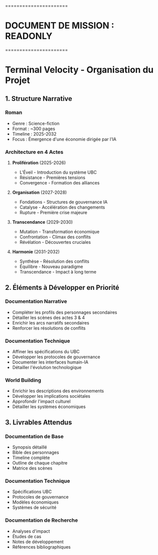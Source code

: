 ======================
# DOCUMENT DE MISSION : READONLY
======================

# Terminal Velocity - Organisation du Projet

## 1. Structure Narrative

### Roman
- Genre : Science-fiction
- Format : ~300 pages
- Timeline : 2025-2032
- Focus : Émergence d'une économie dirigée par l'IA

### Architecture en 4 Actes
1. **Prolifération** (2025-2026)
   - L'Éveil - Introduction du système UBC
   - Résistance - Premières tensions
   - Convergence - Formation des alliances

2. **Organisation** (2027-2028)  
   - Fondations - Structures de gouvernance IA
   - Catalyse - Accélération des changements
   - Rupture - Première crise majeure

3. **Transcendance** (2029-2030)
   - Mutation - Transformation économique
   - Confrontation - Climax des conflits
   - Révélation - Découvertes cruciales

4. **Harmonie** (2031-2032)
   - Synthèse - Résolution des conflits
   - Équilibre - Nouveau paradigme
   - Transcendance - Impact à long terme

## 2. Éléments à Développer en Priorité

### Documentation Narrative
- Compléter les profils des personnages secondaires
- Détailler les scènes des actes 3 & 4
- Enrichir les arcs narratifs secondaires
- Renforcer les résolutions de conflits

### Documentation Technique
- Affiner les spécifications du UBC
- Développer les protocoles de gouvernance
- Documenter les interfaces humain-IA
- Détailler l'évolution technologique

### World Building
- Enrichir les descriptions des environnements
- Développer les implications sociétales
- Approfondir l'impact culturel
- Détailler les systèmes économiques

## 3. Livrables Attendus

### Documentation de Base
- Synopsis détaillé
- Bible des personnages
- Timeline complète
- Outline de chaque chapitre
- Matrice des scènes

### Documentation Technique
- Spécifications UBC
- Protocoles de gouvernance
- Modèles économiques
- Systèmes de sécurité

### Documentation de Recherche
- Analyses d'impact
- Études de cas
- Notes de développement
- Références bibliographiques